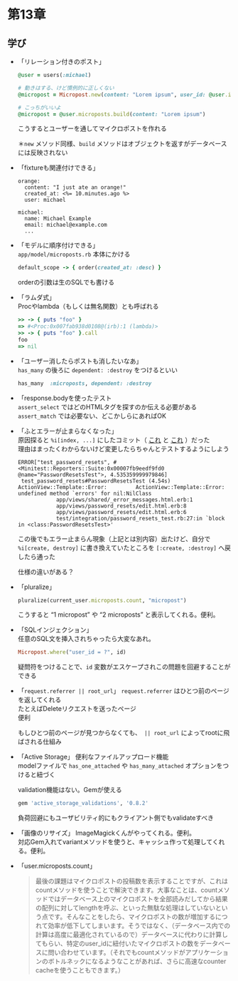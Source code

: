 #  第13章

## 学び

- 「リレーション付きのポスト」  
    ```ruby
    @user = users(:michael)

    # 動きはする、けど慣例的に正しくない
    @micropost = Micropost.new(content: "Lorem ipsum", user_id: @user.id)

    # こっちがいいよ
    @micropost = @user.microposts.build(content: "Lorem ipsum")
    ```
    こうするとユーザーを通してマイクロポストを作れる  
    
    ＊`new` メソッド同様、`build` メソッドはオブジェクトを返すがデータベースには反映されない

- 「fixtureも関連付けできる」  
    ```text
    orange:
      content: "I just ate an orange!"
      created_at: <%= 10.minutes.ago %>
      user: michael
    ```
    ```text
    michael:
      name: Michael Example
      email: michael@example.com
      ...
    ```


- 「モデルに順序付けできる」  
    `app/model/microposts.rb` 本体にかける
    ```ruby
    default_scope -> { order(created_at: :desc) }
    ```
    orderの引数は生のSQLでも書ける


- 「ラムダ式」  
    Procやlambda（もしくは無名関数）とも呼ばれる
    ```ruby
    >> -> { puts "foo" }
    => #<Proc:0x007fab938d0108@(irb):1 (lambda)>
    >> -> { puts "foo" }.call
    foo
    => nil
    ```


- 「ユーザー消したらポストも消したいなあ」  
    `has_many` の後ろに `dependent: :destroy` をつけるといい
    ```ruby
    has_many  :microposts, dependent: :destroy
    ```


- 「response.bodyを使ったテスト  
    `assert_select` ではどのHTMLタグを探すのか伝える必要がある  
    `assert_match` では必要ない、どこかしらにあればOK


- 「ふとエラーが止まらなくなった」  
    原因探ると `%i[index, ...]` にしたコミット（
    [これ](https://github.com/shmn7iii/rails_tutorial/commit/ec61adf264ae0f89c980455b260cba372e4ea7ca) と
    [これ](https://github.com/shmn7iii/rails_tutorial/commit/270568d35397aaa6474bb9778ed55427270e91ba)
    ）だった  
    理由はまったくわからないけど変更したらちゃんとテストするようにしよう  
    ```
    ERROR["test_password_resets", #<Minitest::Reporters::Suite:0x00007fb9eedf9fd0 @name="PasswordResetsTest">, 4.535359999979846]
     test_password_resets#PasswordResetsTest (4.54s)
    ActionView::Template::Error:         ActionView::Template::Error: undefined method `errors' for nil:NilClass
                app/views/shared/_error_messages.html.erb:1
                app/views/password_resets/edit.html.erb:8
                app/views/password_resets/edit.html.erb:6
                test/integration/password_resets_test.rb:27:in `block in <class:PasswordResetsTest>'
    ```

    この後でもエラー止まらん現象（上記とは別内容）出たけど、自分で `%i[create, destroy]` に書き換えていたところを
    `[:create, :destroy]` へ戻したら通った  
    
    仕様の違いがある？

- 「pluralize」
    ```ruby
    pluralize(current_user.microposts.count, "micropost")
    ```
    こうすると  “1 micropost” や “2 microposts”  と表示してくれる。便利。


- 「SQLインジェクション」  
    任意のSQL文を挿入されちゃったら大変なあれ。
    ```ruby
    Micropost.where("user_id = ?", id)
    ```
    疑問符をつけることで、`id` 変数がエスケープされこの問題を回避することができる


- 「`request.referrer || root_url`」
    `request.referrer` はひとつ前のページを返してくれる  
    たとえばDeleteリクエストを送ったページ  
    便利

    もしひとつ前のページが見つからなくても、` || root_url` によってrootに飛ばされる仕組み

- 「Active Storage」
    便利なファイルアップロード機能  
    modelファイルで `has_one_attached` や `has_many_attached` オプションをつけると紐づく

    validation機能はない。Gemが使える
    ```ruby
    gem 'active_storage_validations', '0.8.2'
    ```

    負荷回避にもユーザビリティ的にもクライアント側でもvalidateすべき


- 「画像のリサイズ」
    ImageMagickくんがやってくれる。便利。  
    対応Gem入れてvariantメソッドを使うと、キャッシュ作って処理してくれる。便利。

- 「user.microposts.count」  
    > 最後の課題はマイクロポストの投稿数を表示することですが、これはcountメソッドを使うことで解決できます。大事なことは、countメソッドではデータベース上のマイクロポストを全部読みだしてから結果の配列に対してlengthを呼ぶ、といった無駄な処理はしていないという点です。そんなことをしたら、マイクロポストの数が増加するにつれて効率が低下してしまいます。そうではなく、（データベース内での計算は高度に最適化されているので）データベースに代わりに計算してもらい、特定のuser_idに紐付いたマイクロポストの数をデータベースに問い合わせています。（それでもcountメソッドがアプリケーションのボトルネックになるようなことがあれば、さらに高速なcounter cacheを使うこともできます。）
